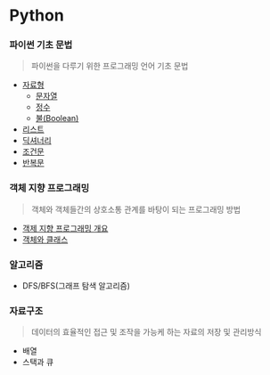 # Python

### 파이썬 기초 문법

> 파이썬을 다루기 위한 프로그래밍 언어 기초 문법

- [자료형]()
  - [문자열]()
  - [정수]()
  - [불(Boolean)]()
- [리스트]()
- [딕셔너리]()
- [조건문]()
- [반복문]()

### 객체 지향 프로그래밍

> 객체와 객체들간의 상호소통 관계를 바탕이 되는 프로그래밍 방법

- [객제 지향 프로그래밍 개요](https://github.com/Dongmin-Sim/Python_Basic/blob/main/OOP/oop.md)
- [객체와 클래스]()

### 알고리즘

- DFS/BFS(그래프 탐색 알고리즘)

### 자료구조

> 데이터의 효율적인 접근 및 조작을 가능케 하는 자료의 저장 및 관리방식

- 배열
- 스택과 큐
